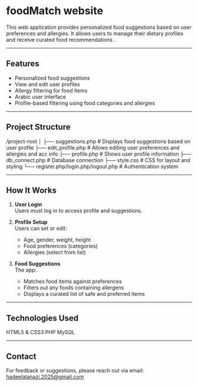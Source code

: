# foodMatch website

This web application provides personalized food suggestions based on user preferences and allergies. It allows users to manage their dietary profiles and receive curated food recommendations .

---

##  Features

-  Personalized food suggestions
-  View and edit user profiles
-  Allergy filtering for food items
-  Arabic user interface
-  Profile-based filtering using food categories and allergies

---

##  Project Structure

/project-root
│
├── suggestions.php # Displays food suggestions based on user profile
├── edit_profile.php # Allows editing user preferences and allergies and acc info 
├── profile.php # Shows user profile information
├── db_connect.php # Database connection 
├── style.css # CSS for layout and styling 
└── register.php/login.php/logout.php # Authentication system 

---

##  How It Works

1. **User Login**  
   Users must log in to access profile and suggestions.

2. **Profile Setup**  
   Users can set or edit:
   - Age, gender, weight, height
   - Food preferences (categories)
   - Allergies (select from list)

3. **Food Suggestions**  
   The app:
   - Matches food items against preferences
   - Filters out any foods containing allergens
   - Displays a curated list of safe and preferred items

---

## Technologies Used
HTML5 & CSS3
PHP
MySQL

---

## Contact
For feedback or suggestions, please reach out via email: hadeelalanazi.2025@gmail.com
